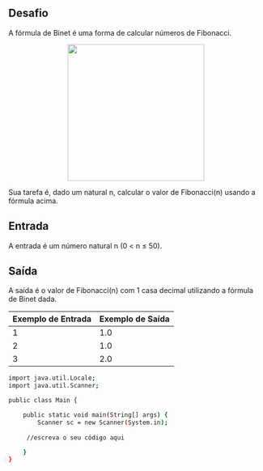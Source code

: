 ## Desafio

A fórmula de Binet é uma forma de calcular números de Fibonacci.

<p align="center">
    <img src="../../../../../assets/fatorialrapido.png" width="270" height="270">
</p>

Sua tarefa é, dado um natural n, calcular o valor de Fibonacci(n) usando a fórmula acima.

## Entrada

A entrada é um número natural n (0 < n ≤ 50).

## Saída

A saída é o valor de Fibonacci(n) com 1 casa decimal utilizando a fórmula de Binet dada.

| Exemplo de Entrada | Exemplo de Saída|
| ---|--- |
| 1 | 1.0 |
| 2 | 1.0 |
| 3 | 2.0 |

```bash
import java.util.Locale;
import java.util.Scanner;

public class Main {

	public static void main(String[] args) {
		Scanner sc = new Scanner(System.in);
	
     //escreva o seu código aqui

	}
}


```